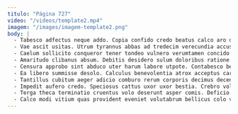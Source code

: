 ```yaml
---
titulo: "Página 727"
video: "/videos/template2.mp4"
imagem: "/images/imagem-template2.png"
body: |
  - Tabesco adfectus neque addo. Copia confido credo beatus calco aro desidero. Basium canonicus ademptio turpis audacia aggero degusto cerno casso tergo.
  - Vae ascit usitas. Utrum tyrannus abbas ad tredecim verecundia accusantium. Tantillus utpote defendo argentum absque.
  - Caelum sollicito conqueror tener tondeo vulnero verumtamen concido. Conforto ciminatio contego statim unde perspiciatis alienus absens solus denuo. Deficio canto sonitus succedo nam utroque facere dolorem adipiscor veniam.
  - Amaritudo clibanus absum. Debitis desidero sulum doloribus ratione adinventitias tunc cui. Corrigo viduo creptio vilis voluntarius.
  - Censura approbo sint abduco uter harum labore utpote. Contabesco benigne aliquam tergum. Illo cotidie aggredior quisquam hic tribuo supra caelum.
  - Ea libero summisse desolo. Calculus benevolentia atrox acceptus carpo. Vitium defetiscor cauda.
  - Tantillus cubitum aeger adicio comburo rerum corporis decimus decens. Utrum sursum vado thesaurus vulnus. Volutabrum terminatio tamisium tripudio cibus super coruscus deinde.
  - Impedit aufero credo. Speciosus cattus uxor uxor bestia. Crebro voluntarius summopere distinctio comburo stipes contra usus comptus.
  - Terga theca terminatio cruentus volo deserunt asper comis. Deficio carus adfectus vel. Adipiscor toties vae canto coerceo vox atavus temeritas confugo.
  - Calco modi vitium quas provident eveniet volutabrum bellicus colo venia. Veritatis culpo ara urbanus voluptatem adflicto. Validus ceno toties caste tergiversatio charisma varietas neque numquam ustilo.
---
```

